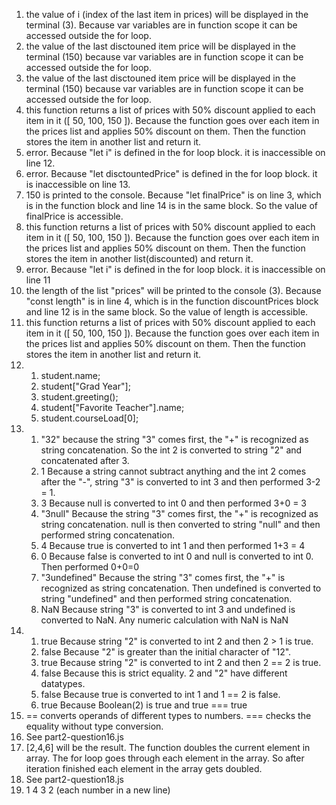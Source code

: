 1. the value of i (index of the last item in prices) will be displayed in the terminal (3). Because var variables are in function scope it can be accessed outside the for loop.
2. the value of the last disctouned item price will be displayed in the terminal (150) because var variables are in function scope it can be accessed outside the for loop.
3. the value of the last disctouned item price will be displayed in the terminal (150) because var variables are in function scope it can be accessed outside the for loop.
4. this function returns a list of prices with 50% discount applied to each item in it ([ 50, 100, 150 ]). Because the function goes over each item in the prices list and applies 50% discount on them. Then the function stores the item in another list and return it.
5. error. Because "let i" is defined in the for loop block. it is inaccessible on line 12.
6. error. Because "let disctountedPrice" is defined in the for loop block. it is inaccessible on line 13.
7. 150 is printed to the console. Because "let finalPrice" is on line 3, which is in the function block and line 14 is in the same block. So the value of finalPrice is accessible.
8. this function returns a list of prices with 50% discount applied to each item in it ([ 50, 100, 150 ]). Because the function goes over each item in the prices list and applies 50% discount on them. Then the function stores the item in another list(discounted) and return it.
9. error. Because "let i" is defined in the for loop block. it is inaccessible on line 11
10. the length of the list "prices" will be printed to the console (3). Because "const length" is in line 4, which is in the function discountPrices block and line 12 is in the same block. So the value of length is accessible.
11. this function returns a list of prices with 50% discount applied to each item in it ([ 50, 100, 150 ]). Because the function goes over each item in the prices list and applies 50% discount on them. Then the function stores the item in another list and return it.
12. 
     1. student.name;
     2. student["Grad Year"];
     3. student.greeting();
     4. student["Favorite Teacher"].name;
     5. student.courseLoad[0];
13. 
    1.  "32" because the string "3" comes first, the "+" is recognized as string concatenation. So the int 2 is converted to string "2" and concatenated after 3.
    2.  1  Because a string cannot subtract anything and the int 2 comes after the "-", string "3" is converted to int 3 and then performed 3-2 = 1.
    3.  3 Because null is converted to int 0 and then performed 3+0 = 3
    4.  "3null" Because the string "3" comes first, the "+" is recognized as string concatenation. null is then converted to string "null" and then performed string concatenation.
    5.  4 Because true is converted to int 1 and then performed 1+3 = 4
    6.  0 Because false is converted to int 0 and null is converted to int 0. Then performed 0+0=0
    7.  "3undefined" Because the string "3" comes first, the "+" is recognized as string concatenation. Then undefined is converted to string "undefined" and then performed string concatenation.
    8.  NaN Because string "3" is converted to int 3 and undefined is converted to NaN. Any numeric calculation with NaN is NaN
14. 
    1.  true Because string "2" is converted to int 2 and then 2 > 1 is true.
    2.  false Because "2" is greater than the initial character of "12".
    3.  true Because string "2" is converted to int 2 and then 2 == 2 is true.
    4.  false Because this is strict equality. 2 and "2" have different datatypes.
    5.  false Because true is converted to int 1 and 1 == 2 is false.
    6.  true Because Boolean(2) is true and true === true
15. == converts operands of different types to numbers. === checks the equality without type conversion.
16. See part2-question16.js
17. [2,4,6] will be the result. The function doubles the current element in array. The for loop goes through each element in the array. So after iteration finished each element in the array gets doubled.
18. See part2-question18.js
19. 1 4 3 2 (each number in a new line)